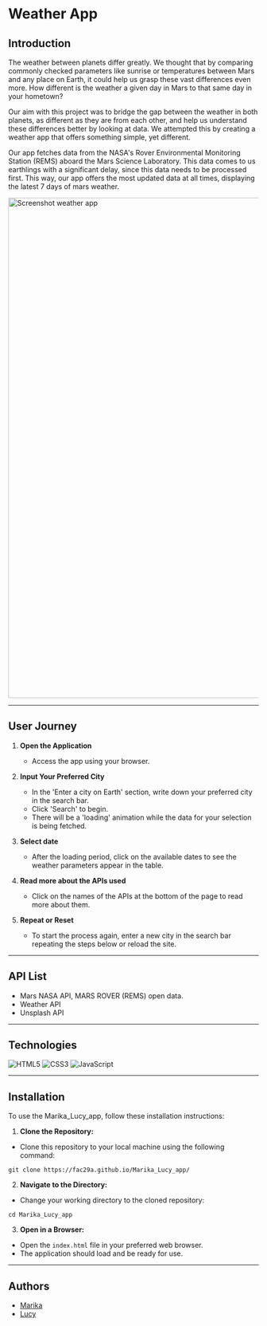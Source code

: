 # Weather App

## Introduction

The weather between planets differ greatly. We thought that by comparing commonly checked parameters like sunrise or temperatures between Mars and any place on Earth, it could help us grasp these vast differences even more. How different is the weather a given day in Mars to that same day in your hometown? 

Our aim with this project was to bridge the gap between the weather in both planets, as different as they are from each other, and help us understand these differences better by looking at data. We attempted this by creating a weather app that offers something simple, yet different. 

Our app fetches data from the NASA's Rover Environmental Monitoring Station (REMS) aboard the Mars Science Laboratory. This data comes to us earthlings with a significant delay, since this data needs to be processed first. This way, our app offers the most updated data at all times, displaying the latest 7 days of mars weather. 


<img width="1004" alt="Screenshot weather app" src="https://github.com/FAC29A/Marika_Lucy_app/assets/126022615/155ff19e-dad9-4bf4-b8b6-8135af7da9d6">



---

## User Journey

1. **Open the Application**
   - Access the app using your browser.

2. **Input Your Preferred City**
   - In the 'Enter a city on Earth' section, write down your preferred city in the search bar.
   - Click 'Search' to begin.
   - There will be a 'loading' animation while the data for your selection is being fetched.

3. **Select date**
   - After the loading period, click on the available dates to see the weather parameters appear in the table.

4. **Read more about the APIs used**
   - Click on the names of the APIs at the bottom of the page to read more about them.

5. **Repeat or Reset**
   - To start the process again, enter a new city in the search bar repeating the steps below or reload the site. 

---

## API List

- Mars NASA API, MARS ROVER (REMS) open data.
- Weather API
- Unsplash API

---

## Technologies

![HTML5](https://img.shields.io/badge/html5-%23E34F26.svg?style=for-the-badge&logo=html5&logoColor=white) 
![CSS3](https://img.shields.io/badge/css3-%231572B6.svg?style=for-the-badge&logo=css3&logoColor=white) 
![JavaScript](https://img.shields.io/badge/javascript-%23323330.svg?style=for-the-badge&logo=javascript&logoColor=%23F7DF1E)

---

## Installation

To use the Marika_Lucy_app, follow these installation instructions:

1. **Clone the Repository:**
- Clone this repository to your local machine using the following command:
```
git clone https://fac29a.github.io/Marika_Lucy_app/
```

2. **Navigate to the Directory:**
- Change your working directory to the cloned repository:
```
cd Marika_Lucy_app
```

3. **Open in a Browser:**
- Open the `index.html` file in your preferred web browser.
- The application should load and be ready for use.

---

## Authors

- [Marika](https://github.com/MarikaBBB)
- [Lucy](https://github.com/lucfercas)





